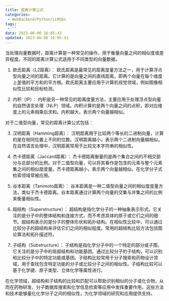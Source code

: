 ```yaml
---
title: 距离计算公式
categories:
 - WebBackend/Python/LLMOps
tags:
 - ''
data: 2023-06-06 16:05:43
updated: 2023-06-06 16:05:43
---
```


当处理向量数据时，距离计算是一种常见的操作，用于衡量向量之间的相似度或差异程度。不同的距离计算公式适用于不同类型的向量数据。

1. 欧氏距离（L2距离）： 欧氏距离是最常见的距离度量方法之一，用于计算浮点型向量之间的距离。它计算的是向量之间的直线距离，即两个向量在每个维度上差值的平方和的平方根。欧氏距离主要应用于计算机视觉领域，例如图像相似性比较和目标检测。
    
2. 内积（IP）： 内积是另一种常见的距离度量方法，主要应用于处理浮点型向量的自然语言处理（NLP）领域。内积计算的是两个向量之间的点积，即对应维度上的元素相乘后求和。内积越大，表示两个向量越相似。
    

对于二值型向量，常见的距离计算公式包括：

3. 汉明距离（Hamming距离）： 汉明距离用于比较两个等长的二进制向量，计算的是在相同位置上不同的位数。汉明距离越小，表示两个二进制向量越相似。在自然语言处理中，汉明距离常用于比较文本字符串的相似性。
    
4. 杰卡德距离（Jaccard距离）： 杰卡德距离衡量的是两个集合之间的不相交部分与总部分的比例。对于二值型向量，可以将其看作是包含的元素与整个元素集之间的相似度度量。杰卡德距离越小，表示两个向量越相似。在化学分子式检索领域常被应用。
    
5. 谷本距离（Tanimoto距离）： 谷本距离是一种二值型向量之间的相似度度量方法，类似于杰卡德距离。谷本距离通过计算两个向量的交集与并集之间的比例来衡量相似性。
    
7. 超结构（Superstructure）： 超结构是指化学分子的一种抽象表示形式，它关注的是分子中的整体结构和连接方式，而不考虑具体的原子或它们之间的细节。超结构表示的是分子的整体形状和拓扑结构。在相似性比较中，可以通过比较分子的超结构来评估它们之间的相似程度。常用的超结构比较方法包括图论算法和拓扑描述符。
    
9. 子结构（Substructure）： 子结构是指化学分子中的一个特定的部分或子图，它关注的是分子中的局部结构和功能基团。通过比较分子的子结构，可以识别和比较分子中的特定功能或基团。子结构比较常用于分子搜索和药物设计领域，用于查找包含特定功能的分子或比较分子之间的相似性。子结构比较可以基于化学键、原子类型、立体化学等属性进行。

在化学领域，超结构和子结构的比较和匹配可以帮助识别相似的分子或化合物，从而在药物研发、分子数据库搜索和化学信息检索等应用中发挥重要作用。这些方法和技术能够量化化学分子之间的相似性，为化学领域的研究和应用提供支持。